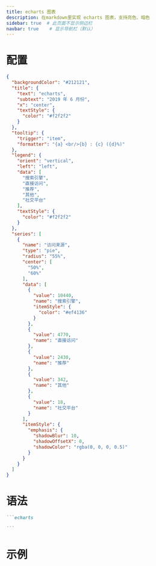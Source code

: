 ```yaml
---
title: echarts 图表
description: 在markdown里实现 echarts 图表，支持亮色、暗色
sidebar: true  # 此页面不显示侧边栏
navbar: true    # 显示导航栏（默认）
---
```



# 配置
```json
{
  "backgroundColor": "#212121",
  "title": {
    "text": "echarts",
    "subtext": "2019 年 6 月份",
    "x": "center",
    "textStyle": {
      "color": "#f2f2f2"
    }
  },
  "tooltip": {
    "trigger": "item",
    "formatter": "{a} <br/>{b} : {c} ({d}%)"
  },
  "legend": {
    "orient": "vertical",
    "left": "left",
    "data": [
      "搜索引擎",
      "直接访问",
      "推荐",
      "其他",
      "社交平台"
    ],
    "textStyle": {
      "color": "#f2f2f2"
    }
  },
  "series": [
    {
      "name": "访问来源",
      "type": "pie",
      "radius": "55%",
      "center": [
        "50%",
        "60%"
      ],
      "data": [
        {
          "value": 10440,
          "name": "搜索引擎",
          "itemStyle": {
            "color": "#ef4136"
          }
        },
        {
          "value": 4770,
          "name": "直接访问"
        },
        {
          "value": 2430,
          "name": "推荐"
        },
        {
          "value": 342,
          "name": "其他"
        },
        {
          "value": 18,
          "name": "社交平台"
        }
      ],
      "itemStyle": {
        "emphasis": {
          "shadowBlur": 10,
          "shadowOffsetX": 0,
          "shadowColor": "rgba(0, 0, 0, 0.5)"
        }
      }
    }
  ]
}
```

# 语法
````markdown
```echarts

```
````


# 示例

<script setup>
import {MarkdownViewer} from "@"; 
import {ref} from "vue"; 
const typedExample = ref(`
\`\`\`echarts
{
  "backgroundColor": "#212121",
  "title": {
    "text": "echarts",
    "subtext": "2019 年 6 月份",
    "x": "center",
    "textStyle": {
      "color": "#f2f2f2"
    }
  },
  "tooltip": {
    "trigger": "item",
    "formatter": "{a} <br/>{b} : {c} ({d}%)"
  },
  "legend": {
    "orient": "vertical",
    "left": "left",
    "data": [
      "搜索引擎",
      "直接访问",
      "推荐",
      "其他",
      "社交平台"
    ],
    "textStyle": {
      "color": "#f2f2f2"
    }
  },
  "series": [
    {
      "name": "访问来源",
      "type": "pie",
      "radius": "55%",
      "center": [
        "50%",
        "60%"
      ],
      "data": [
        {
          "value": 10440,
          "name": "搜索引擎",
          "itemStyle": {
            "color": "#ef4136"
          }
        },
        {
          "value": 4770,
          "name": "直接访问"
        },
        {
          "value": 2430,
          "name": "推荐"
        },
        {
          "value": 342,
          "name": "其他"
        },
        {
          "value": 18,
          "name": "社交平台"
        }
      ],
      "itemStyle": {
        "emphasis": {
          "shadowBlur": 10,
          "shadowOffsetX": 0,
          "shadowColor": "rgba(0, 0, 0, 0.5)"
        }
      }
    }
  ]
}
\`\`\`
`)
</script>

<MarkdownViewer :text="typedExample" />

